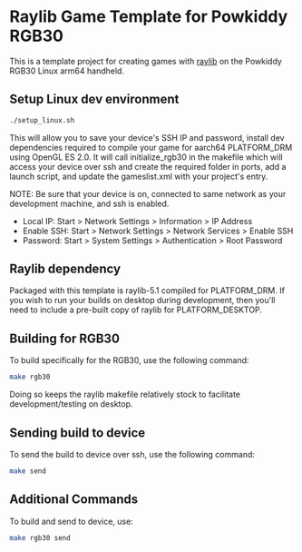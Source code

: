 # Raylib Game Template for Powkiddy RGB30

This is a template project for creating games with [raylib](https://www.github.com/raysan5/raylib) on the Powkiddy RGB30 Linux arm64 handheld.

## Setup Linux dev environment

```bash
./setup_linux.sh
```
This will allow you to save your device's SSH IP and password, install dev dependencies required to compile your game for aarch64 PLATFORM_DRM using OpenGL ES 2.0. It will call initialize_rgb30 in the makefile which will access your device over ssh and create the required folder in ports, add a launch script, and update the gameslist.xml with your project's entry.

NOTE: Be sure that your device is on, connected to same network as your development machine, and ssh is enabled.

 - Local IP: Start > Network Settings > Information > IP Address
 - Enable SSH: Start > Network Settings > Network Services > Enable SSH
 - Password: Start > System Settings > Authentication > Root Password

## Raylib dependency

Packaged with this template is raylib-5.1 compiled for PLATFORM_DRM. If you wish to run your builds on desktop during development, then you'll need to include a pre-built copy of raylib for PLATFORM_DESKTOP.

## Building for RGB30

To build specifically for the RGB30, use the following command:

```bash
make rgb30
```
Doing so keeps the raylib makefile relatively stock to facilitate development/testing on desktop.

## Sending build to device

To send the build to device over ssh, use the following command:

```bash
make send
```

## Additional Commands

To build and send to device, use:

```bash
make rgb30 send
```
